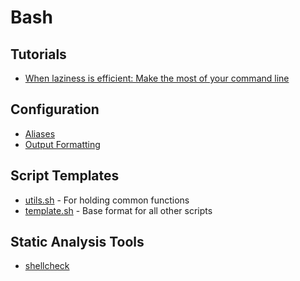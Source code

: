 # Bash

## Tutorials

* [When laziness is efficient: Make the most of your command line](https://stackoverflow.blog/2020/02/12/when-laziness-is-efficient-make-the-most-of-your-command-line/)

## Configuration

* [Aliases](./bash_aliases)
* [Output Formatting](./bash_output)

## Script Templates

* [utils.sh](./utils.sh) - For holding common functions
* [template.sh](./template.sh) - Base format for all other scripts

## Static Analysis Tools

* [shellcheck](https://www.shellcheck.net/)
